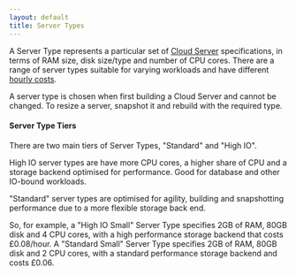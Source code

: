 ```yaml
---
layout: default
title: Server Types
---
```


A Server Type represents a particular set of [Cloud Server](/docs/reference/cloud-servers/) specifications, in terms of RAM size, disk size/type and number of CPU cores. There are a range of server types suitable for varying workloads and have different [hourly costs](http://brightbox.com/pricing/#cloud_servers).

A server type is chosen when first building a Cloud Server and cannot be changed. To resize a server, snapshot it and rebuild with the required type.

#### Server Type Tiers

There are two main tiers of Server Types, "Standard" and "High IO".

High IO server types are have more CPU cores, a higher share of CPU and a storage backend optimised for performance. Good for database and other IO-bound workloads.

"Standard" server types are optimised for agility, building and snapshotting performance due to a more flexible storage back end.

So, for example, a "High IO Small" Server Type specifies 2GB of RAM, 80GB disk and 4 CPU cores, with a high performance storage backend that costs £0.08/hour. A "Standard Small" Server Type specifies 2GB of RAM, 80GB disk and 2 CPU cores, with a standard performance storage backend and costs £0.06.

